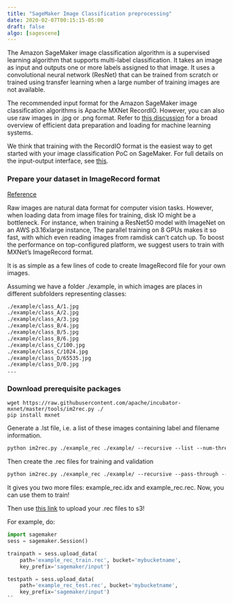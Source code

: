 ```yaml
---
title: "SageMaker Image Classification preprocessing"
date: 2020-02-07T00:15:15-05:00
draft: false
algo: [sagescene]
---
```


The Amazon SageMaker image classification algorithm is a supervised learning algorithm that supports multi-label classification. It takes an image as input and outputs one or more labels assigned to that image. It uses a convolutional neural network (ResNet) that can be trained from scratch or trained using transfer learning when a large number of training images are not available.

The recommended input format for the Amazon SageMaker image classification algorithms is Apache MXNet RecordIO. However, you can also use raw images in .jpg or .png format. Refer to [this discussion](https://mxnet.apache.org/api/architecture/note_data_loading) for a broad overview of efficient data preparation and loading for machine learning systems.

We think that training with the RecordIO format is the easiest way to get started with your image classification PoC on SageMaker. For full details on the input-output interface, see [this](https://docs.aws.amazon.com/sagemaker/latest/dg/image-classification.html#IC-inputoutput).

### Prepare your dataset in ImageRecord format

[Reference](https://gluon-cv.mxnet.io/build/examples_datasets/recordio.html)

Raw images are natural data format for computer vision tasks. However, when loading data from image files for training, disk IO might be a bottleneck. For instance, when training a ResNet50 model with ImageNet on an AWS p3.16xlarge instance, The parallel training on 8 GPUs makes it so fast, with which even reading images from ramdisk can’t catch up. To boost the performance on top-configured platform, we suggest users to train with MXNet’s ImageRecord format.

It is as simple as a few lines of code to create ImageRecord file for your own images.

Assuming we have a folder ./example, in which images are places in different subfolders representing classes:

```html
./example/class_A/1.jpg
./example/class_A/2.jpg
./example/class_A/3.jpg
./example/class_B/4.jpg
./example/class_B/5.jpg
./example/class_B/6.jpg
./example/class_C/100.jpg
./example/class_C/1024.jpg
./example/class_D/65535.jpg
./example/class_D/0.jpg
...
```

### Download prerequisite packages

```
wget https://raw.githubusercontent.com/apache/incubator-mxnet/master/tools/im2rec.py ./
pip install mxnet
```

Generate a .lst file, i.e. a list of these images containing label and filename information.

```html
python im2rec.py ./example_rec ./example/ --recursive --list --num-thread 8 --test-ratio=0.3 --train-ratio=0.7
```

Then create the .rec files for training and validation

```html
python im2rec.py ./example_rec ./example/ --recursive --pass-through --pack-label --num-thread 8
```

It gives you two more files: example_rec.idx and example_rec.rec. Now, you can use them to train!

Then use [this link](../uploadtos3) to upload your .rec files to s3!

For example, do:

```python
import sagemaker
sess = sagemaker.Session()

trainpath = sess.upload_data(
    path='example_rec_train.rec', bucket='mybucketname',
    key_prefix='sagemaker/input')

testpath = sess.upload_data(
    path='example_rec_test.rec', bucket='mybucketname',
    key_prefix='sagemaker/input')
``
